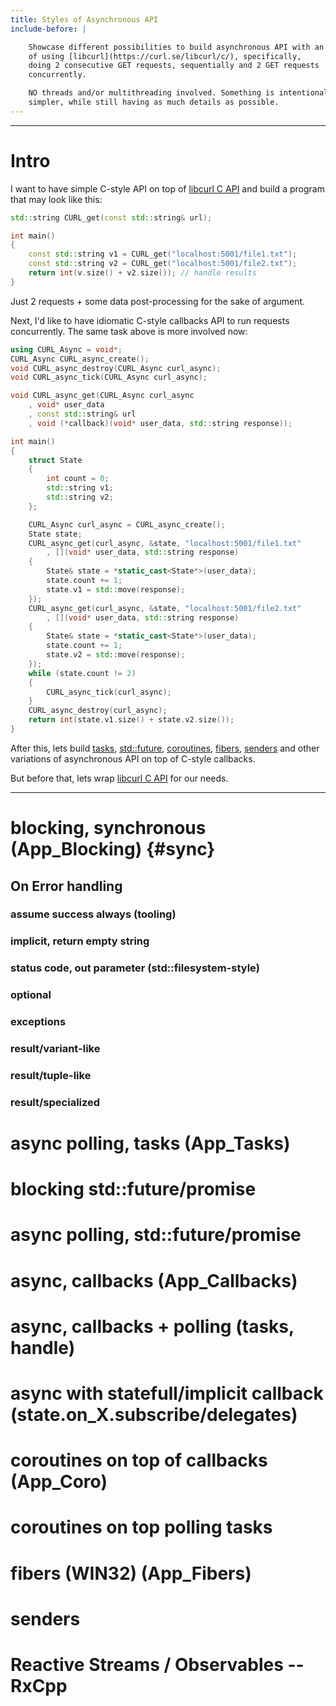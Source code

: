```yaml
---
title: Styles of Asynchronous API
include-before: |

    Showcase different possibilities to build asynchronous API with an examples
    of using [libcurl](https://curl.se/libcurl/c/), specifically,
    doing 2 consecutive GET requests, sequentially and 2 GET requests
    concurrently.

    NO threads and/or multithreading involved. Something is intentionally
    simpler, while still having as much details as possible.
---
```


--------------------------------------------------------------------------------

# Intro

I want to have simple C-style API on top of [libcurl C API](https://curl.se/libcurl/c/)
and build a program that may look like this:

``` cpp {.numberLines}
std::string CURL_get(const std::string& url);

int main()
{
    const std::string v1 = CURL_get("localhost:5001/file1.txt");
    const std::string v2 = CURL_get("localhost:5001/file2.txt");
    return int(v.size() + v2.size()); // handle results
}
```

Just 2 requests + some data post-processing for the sake of argument.

Next, I'd like to have idiomatic C-style callbacks API to run requests
concurrently. The same task above is more involved now:

``` cpp {.numberLines}
using CURL_Async = void*;
CURL_Async CURL_async_create();
void CURL_async_destroy(CURL_Async curl_async);
void CURL_async_tick(CURL_Async curl_async);

void CURL_async_get(CURL_Async curl_async
    , void* user_data
    , const std::string& url
    , void (*callback)(void* user_data, std::string response));

int main()
{
    struct State
    {
        int count = 0;
        std::string v1;
        std::string v2;
    };

    CURL_Async curl_async = CURL_async_create();
    State state;
    CURL_async_get(curl_async, &state, "localhost:5001/file1.txt"
        , [](void* user_data, std::string response)
    {
        State& state = *static_cast<State*>(user_data);
        state.count += 1;
        state.v1 = std::move(response);
    });
    CURL_async_get(curl_async, &state, "localhost:5001/file2.txt"
        , [](void* user_data, std::string response)
    {
        State& state = *static_cast<State*>(user_data);
        state.count += 1;
        state.v2 = std::move(response);
    });
    while (state.count != 2)
    {
        CURL_async_tick(curl_async);
    }
    CURL_async_destroy(curl_async);
    return int(state.v1.size() + state.v2.size());
}
```

After this, lets build [tasks](#tasks), [std::future](#future),
[coroutines](#coroutines), [fibers](#fibers), [senders](#senders) and other
variations of asynchronous API on top of C-style callbacks.

But before that, lets wrap [libcurl C API](https://curl.se/libcurl/c/)
for our needs.

--------------------------------------------------------------------------------

# blocking, synchronous (App_Blocking) {#sync}

## On Error handling

### assume success always (tooling)
### implicit, return empty string
### status code, out parameter (std::filesystem-style)
### optional
### exceptions
### result/variant-like
### result/tuple-like
### result/specialized

# async polling, tasks  (App_Tasks)
# blocking std::future/promise
# async polling, std::future/promise
# async, callbacks (App_Callbacks)
# async, callbacks + polling (tasks, handle)
# async with statefull/implicit callback (state.on_X.subscribe/delegates)
# coroutines on top of callbacks (App_Coro)
# coroutines on top polling tasks
# fibers (WIN32) (App_Fibers)
# senders
# Reactive Streams / Observables -- RxCpp

